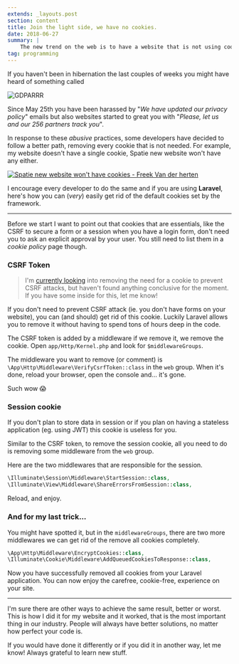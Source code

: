 ```yaml
---
extends: _layouts.post
section: content
title: Join the light side, we have no cookies.
date: 2018-06-27
summary: |
    The new trend on the web is to have a website that is not using cookies so let's get rid of them in our Laravel applications.
tag: programming
---
```


If you haven't been in hibernation the last couples of weeks you might have heard of something called

![GDPARRR](https://res.cloudinary.com/elhebert/image/upload/c_scale,dpr_auto,f_auto,w_auto,q_auto/v1544637613/dieterstinglhamber.me/posts/gdpar.jpg)

Since May 25th you have been harassed by "_We have updated our privacy policy_" emails but also websites started to great you with "_Please, let us and our 256 partners track you_".

In response to these _abusive_ practices, some developers have decided to follow a better path, removing every cookie that is not needed. For example, my website doesn't have a single cookie, Spatie new website won't have any either.

[![Spatie new website won't have cookies - Freek Van der herten](https://res.cloudinary.com/elhebert/image/upload/c_scale,dpr_auto,f_auto,w_auto,q_auto/v1544637613/dieterstinglhamber.me/posts/spatie-no-cookies.jpg)](https://twitter.com/freekmurze/status/1010173255267831809)

I encourage every developer to do the same and if you are using **Laravel**, here's how you can (_very_) easily get rid of the default cookies set by the framework.



---

Before we start I want to point out that cookies that are essentials, like the CSRF to secure a form or a session when you have a login form, don't need you to ask an explicit approval by your user. You still need to list them in a _cookie policy_ page though.

### CSRF Token

> I'm [currently looking](https://twitter.com/Elhebert/status/1011531866980143104) into removing the need for a cookie to prevent CSRF attacks, but haven't found anything conclusive for the moment. If you have some inside for this, let me know!

If you don't need to prevent CSRF attack (ie. you don't have forms on your website), you can (and should) get rid of this cookie. Luckily Laravel allows you to remove it without having to spend tons of hours deep in the code.

The CSRF token is added by a middleware if we remove it, we remove the cookie. Open `app/Http/Kernel.php` and look for `$middlewareGroups`.

The middleware you want to remove (or comment) is `\App\Http\Middleware\VerifyCsrfToken::class` in the `web` group. When it's done, reload your browser, open the console and... it's gone.

Such wow 😱

### Session cookie

If you don't plan to store data in session or if you plan on having a stateless application (eg. using JWT) this cookie is useless for you.

Similar to the CSRF token, to remove the session cookie, all you need to do is removing some middleware from the `web` group.

Here are the two middlewares that are responsible for the session.

```php
\Illuminate\Session\Middleware\StartSession::class,
\Illuminate\View\Middleware\ShareErrorsFromSession::class,
```

Reload, and enjoy.

### And for my last trick...

You might have spotted it, but in the `middlewareGroups`, there are two more middlewares we can get rid of the remove all cookies completely.

```php
\App\Http\Middleware\EncryptCookies::class,
\Illuminate\Cookie\Middleware\AddQueuedCookiesToResponse::class,
```

Now you have successfully removed all cookies from your Laravel application. You can now enjoy the carefree, cookie-free, experience on your site.

---

I'm sure there are other ways to achieve the same result, better or worst. This is how I did it for my website and it worked, that is the most important thing in our industry. People will always have better solutions, no matter how perfect your code is.

If you would have done it differently or if you did it in another way, let me know! Always grateful to learn new stuff.
